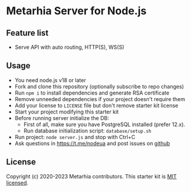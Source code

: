 # Metarhia Server for Node.js

## Feature list

- Serve API with auto routing, HTTP(S), WS(S)

## Usage

- You need node.js v18 or later
- Fork and clone this repository (optionally subscribe to repo changes)
- Run `npm i` to install dependencies and generate RSA certificate
- Remove unneeded dependencies if your project doesn't require them
- Add your license to `LICENSE` file but don't remove starter kit license
- Start your project modifying this starter kit
- Before running server initialize the DB:
  - First of all, make sure you have PostgreSQL installed (prefer 12.x).
  - Run database initialization script: `database/setup.sh`
- Run project: `node server.js` and stop with Ctrl+C
- Ask questions in https://t.me/nodeua and post issues on
  [github](https://github.com/HowProgrammingWorks/NodejsStarterKit/issues)

## License

Copyright (c) 2020-2023 Metarhia contributors.
This starter kit is [MIT licensed](./LICENSE).
